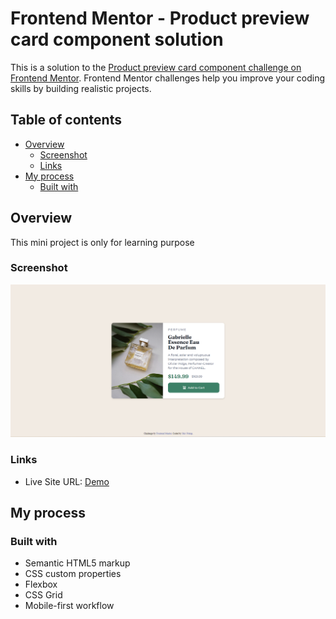 # Frontend Mentor - Product preview card component solution

This is a solution to the [Product preview card component challenge on Frontend Mentor](https://www.frontendmentor.io/challenges/product-preview-card-component-GO7UmttRfa). Frontend Mentor challenges help you improve your coding skills by building realistic projects.

## Table of contents

- [Overview](#overview)
  - [Screenshot](#screenshot)
  - [Links](#links)
- [My process](#my-process)
  - [Built with](#built-with)

## Overview

This mini project is only for learning purpose

### Screenshot

![Snap](/Screenshot%202023-06-13%20142946.png)

### Links

- Live Site URL: [Demo](https://shivposted.github.io/Challenge-Frontend-Mantor-Product-Preview/)

## My process

### Built with

- Semantic HTML5 markup
- CSS custom properties
- Flexbox
- CSS Grid
- Mobile-first workflow
